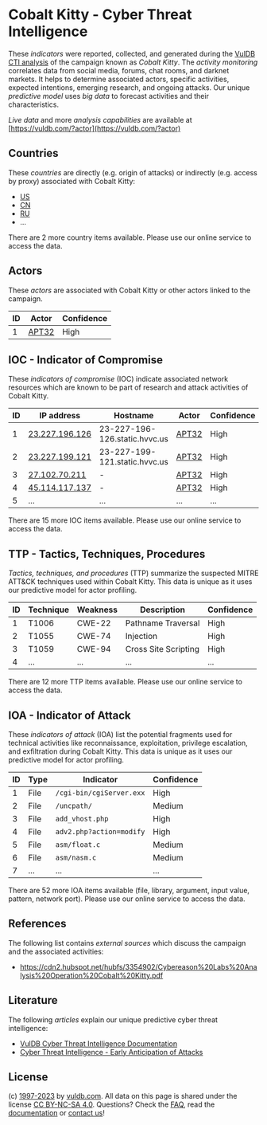 # Cobalt Kitty - Cyber Threat Intelligence

These _indicators_ were reported, collected, and generated during the [VulDB CTI analysis](https://vuldb.com/?kb.cti) of the campaign known as _Cobalt Kitty_. The _activity monitoring_ correlates data from social media, forums, chat rooms, and darknet markets. It helps to determine associated actors, specific activities, expected intentions, emerging research, and ongoing attacks. Our unique _predictive model_ uses _big data_ to forecast activities and their characteristics.

_Live data_ and more _analysis capabilities_ are available at [https://vuldb.com/?actor](https://vuldb.com/?actor)

## Countries

These _countries_ are directly (e.g. origin of attacks) or indirectly (e.g. access by proxy) associated with Cobalt Kitty:

* [US](https://vuldb.com/?country.us)
* [CN](https://vuldb.com/?country.cn)
* [RU](https://vuldb.com/?country.ru)
* ...

There are 2 more country items available. Please use our online service to access the data.

## Actors

These _actors_ are associated with Cobalt Kitty or other actors linked to the campaign.

ID | Actor | Confidence
-- | ----- | ----------
1 | [APT32](https://vuldb.com/?actor.apt32) | High

## IOC - Indicator of Compromise

These _indicators of compromise_ (IOC) indicate associated network resources which are known to be part of research and attack activities of Cobalt Kitty.

ID | IP address | Hostname | Actor | Confidence
-- | ---------- | -------- | ----- | ----------
1 | [23.227.196.126](https://vuldb.com/?ip.23.227.196.126) | 23-227-196-126.static.hvvc.us | [APT32](https://vuldb.com/?actor.apt32) | High
2 | [23.227.199.121](https://vuldb.com/?ip.23.227.199.121) | 23-227-199-121.static.hvvc.us | [APT32](https://vuldb.com/?actor.apt32) | High
3 | [27.102.70.211](https://vuldb.com/?ip.27.102.70.211) | - | [APT32](https://vuldb.com/?actor.apt32) | High
4 | [45.114.117.137](https://vuldb.com/?ip.45.114.117.137) | - | [APT32](https://vuldb.com/?actor.apt32) | High
5 | ... | ... | ... | ...

There are 15 more IOC items available. Please use our online service to access the data.

## TTP - Tactics, Techniques, Procedures

_Tactics, techniques, and procedures_ (TTP) summarize the suspected MITRE ATT&CK techniques used within Cobalt Kitty. This data is unique as it uses our predictive model for actor profiling.

ID | Technique | Weakness | Description | Confidence
-- | --------- | -------- | ----------- | ----------
1 | T1006 | CWE-22 | Pathname Traversal | High
2 | T1055 | CWE-74 | Injection | High
3 | T1059 | CWE-94 | Cross Site Scripting | High
4 | ... | ... | ... | ...

There are 12 more TTP items available. Please use our online service to access the data.

## IOA - Indicator of Attack

These _indicators of attack_ (IOA) list the potential fragments used for technical activities like reconnaissance, exploitation, privilege escalation, and exfiltration during Cobalt Kitty. This data is unique as it uses our predictive model for actor profiling.

ID | Type | Indicator | Confidence
-- | ---- | --------- | ----------
1 | File | `/cgi-bin/cgiServer.exx` | High
2 | File | `/uncpath/` | Medium
3 | File | `add_vhost.php` | High
4 | File | `adv2.php?action=modify` | High
5 | File | `asm/float.c` | Medium
6 | File | `asm/nasm.c` | Medium
7 | ... | ... | ...

There are 52 more IOA items available (file, library, argument, input value, pattern, network port). Please use our online service to access the data.

## References

The following list contains _external sources_ which discuss the campaign and the associated activities:

* https://cdn2.hubspot.net/hubfs/3354902/Cybereason%20Labs%20Analysis%20Operation%20Cobalt%20Kitty.pdf

## Literature

The following _articles_ explain our unique predictive cyber threat intelligence:

* [VulDB Cyber Threat Intelligence Documentation](https://vuldb.com/?kb.cti)
* [Cyber Threat Intelligence - Early Anticipation of Attacks](https://www.scip.ch/en/?labs.20201022)

## License

(c) [1997-2023](https://vuldb.com/?kb.changelog) by [vuldb.com](https://vuldb.com/?kb.about). All data on this page is shared under the license [CC BY-NC-SA 4.0](https://creativecommons.org/licenses/by-nc-sa/4.0/). Questions? Check the [FAQ](https://vuldb.com/?kb.faq), read the [documentation](https://vuldb.com/?kb) or [contact us](https://vuldb.com/?contact)!
